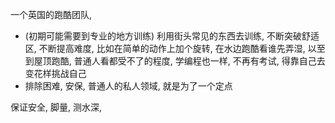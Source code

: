 一个英国的跑酷团队, 

- (初期可能需要到专业的地方训练) 利用街头常见的东西去训练, 不断突破舒适区, 不断提高难度, 比如在简单的动作上加个旋转, 在水边跑酷看谁先弄湿, 以至到屋顶跑酷, 普通人看都受不了的程度, 学编程也一样, 不再有考试, 得靠自己去变花样挑战自己
- 排除困难, 安保, 普通人的私人领域, 就是为了一个定点



保证安全, 脚量, 测水深, 